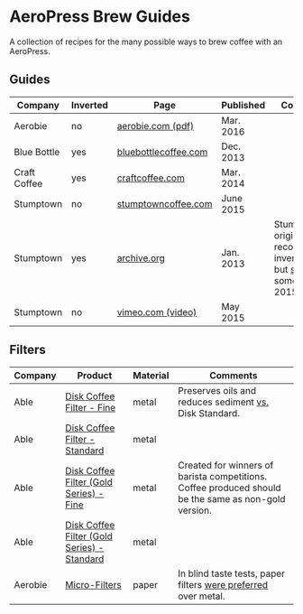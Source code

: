 # AeroPress Brew Guides

A collection of recipes for the many possible ways to brew coffee with an AeroPress.

## Guides

Company      | Inverted | Page | Published | Comments
------------ | -------- | ---- | --------- | --------
Aerobie      | no       | [aerobie.com (pdf)][5] | Mar. 2016 |
Blue Bottle  | yes      | [bluebottlecoffee.com][6] | Dec. 2013 |
Craft Coffee | yes      | [craftcoffee.com][7] | Mar. 2014 |
Stumptown    | no       | [stumptowncoffee.com][8] | June 2015 |
Stumptown    | yes      | [archive.org][9] | Jan. 2013 | Stumptown originally recommended inverted style, but [switched][10] sometime in 2015.
Stumptown    | no       | [vimeo.com (video)][11] | May 2015 |

## Filters

Company | Product                                          | Material | Comments
------- | ------------------------------------------------ | -------- | --------
Able    | [Disk Coffee Filter - Fine][1]                   | metal    | Preserves oils and reduces sediment [vs.](http://ablebrewing.com/blogs/news/6087708-disk-fine-reviews) Disk Standard.
Able    | [Disk Coffee Filter - Standard][1]               | metal    |
Able    | [Disk Coffee Filter (Gold Series) - Fine][2]     | metal    | Created for winners of barista competitions.  Coffee produced should be the same as non-gold version.
Able    | [Disk Coffee Filter (Gold Series) - Standard][2] | metal    |
Aerobie | [Micro-Filters][3]                               | paper    | In blind taste tests, paper filters [were preferred][4] over metal.

[1]: http://ablebrewing.com/products/disk-coffee-filter "Disk Coffee Filter Designed for AeroPress®"
[2]: http://ablebrewing.com/products/gold-disk-coffee-filter-for-aeropress "Gold Disk Coffee Filter Designed for AeroPress®"
[3]: http://www.aerobie.com/product/aeropress/ "The Aerobie® AeroPress® Coffee Maker"
[4]: http://www.aerobie.com/aeropress/faqs/#filter-questions "FAQs for the AeroPress® Coffee Maker - Aerobie, Inc."
[5]: http://www.aerobie.com/wp-content/uploads/2016/03/AeroPress-Instr-English-Rev.-D2.pdf "Getting Started with your AeroPress® Coffee Maker"
[6]: https://bluebottlecoffee.com/preparation-guides/aeropress "AeroPress Brewing Guide - How to Make AeroPress Coffee"
[7]: https://www.craftcoffee.com/how-to-make-coffee/aeropress-brew-guide "Aeropress Brew Guide | Craft Coffee"
[8]: https://www.stumptowncoffee.com/brew-guides/aeropress/ "Brew with AeroPress | Stumptown Coffee Roasters"
[9]: https://web.archive.org/web/20150412190314/http://stumptowncoffee.com/brew-guides/aeropress/ "Aeropress - Stumptown Coffee Roasters"
[10]: https://www.reddit.com/r/Coffee/comments/3i9kev/stumptown_inverted_method/ "Stumptown inverted method. : Coffee"
[11]: https://vimeo.com/126614296 "How to Brew Coffee in an AeroPress on Vimeo"
